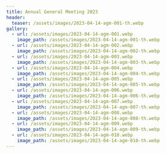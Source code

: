 ```yaml
---
title: Annual General Meeting 2023
header:
  teaser: /assets/images/2023-04-14-agm-001-th.webp
gallery:
  - url: /assets/images/2023-04-14-agm-001.webp
    image_path: /assets/images/2023-04-14-agm-001-th.webp
  - url: /assets/images/2023-04-14-agm-002.webp
    image_path: /assets/images/2023-04-14-agm-002-th.webp
  - url: /assets/images/2023-04-14-agm-003.webp
    image_path: /assets/images/2023-04-14-agm-003-th.webp
  - url: /assets/images/2023-04-14-agm-004.webp
    image_path: /assets/images/2023-04-14-agm-004-th.webp
  - url: /assets/images/2023-04-14-agm-005.webp
    image_path: /assets/images/2023-04-14-agm-005-th.webp
  - url: /assets/images/2023-04-14-agm-006.webp
    image_path: /assets/images/2023-04-14-agm-006-th.webp
  - url: /assets/images/2023-04-14-agm-007.webp
    image_path: /assets/images/2023-04-14-agm-007-th.webp
  - url: /assets/images/2023-04-14-agm-008.webp
    image_path: /assets/images/2023-04-14-agm-008-th.webp
  - url: /assets/images/2023-04-14-agm-009.webp
    image_path: /assets/images/2023-04-14-agm-009-th.webp
  - url: /assets/images/2023-04-14-agm-010.webp
    image_path: /assets/images/2023-04-14-agm-010-th.webp
---
```

